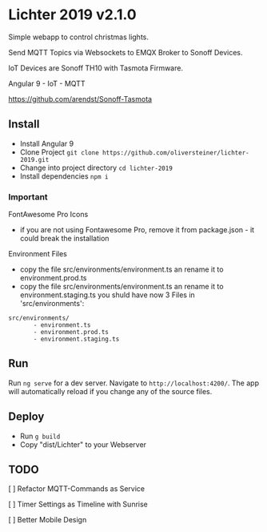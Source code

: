 # Lichter 2019 v2.1.0

Simple webapp to control christmas lights.

Send MQTT Topics via Websockets to EMQX Broker to Sonoff Devices.

IoT Devices are Sonoff TH10 with Tasmota Firmware.

Angular 9 - IoT -  MQTT

https://github.com/arendst/Sonoff-Tasmota



## Install
- Install Angular 9
- Clone Project `git clone https://github.com/oliversteiner/lichter-2019.git`
- Change into project directory `cd lichter-2019`
- Install dependencies `npm i`

### Important
FontAwesome Pro Icons
- if you are not using Fontawesome Pro, remove it from package.json - it could break the installation

Environment Files
- copy the file src/environments/environment.ts an rename it to environment.prod.ts
- copy the file src/environments/environment.ts an rename it to environment.staging.ts
you shuld have now 3 Files in 'src/environments':
```
src/environments/
       - environment.ts
       - environment.prod.ts
       - environment.staging.ts
```


## Run 
Run `ng serve` for a dev server. 
Navigate to `http://localhost:4200/`. 
The app will automatically reload if you change any of the source files.

## Deploy
- Run `g build`
- Copy "dist/Lichter" to your Webserver


## TODO

[ ] Refactor MQTT-Commands as Service

[ ] Timer Settings as Timeline with Sunrise

[ ] Better Mobile Design

